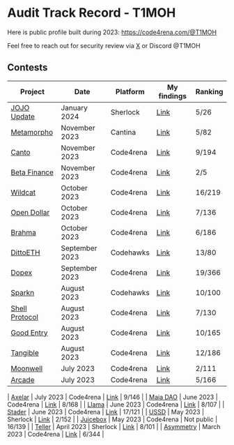 # Audit Track Record - T1MOH
Here is public profile built during 2023: https://code4rena.com/@T1MOH

Feel free to reach out for security review via [X](https://twitter.com/0xT1MOH) or Discord @T1MOH

## Contests
| Project                                                                                                           | Date           | Platform  | My findings                                        | Ranking  |
| -------                                                                                                           | ----           | --------  | --------                                           | -------  |
| [JOJO Update](https://audits.sherlock.xyz/contests/136)                                                           | January   2024 | Sherlock  | [Link](/contests/JOJOUpdate/findings.md)           | 5/26     |
| [Metamorpho](https://cantina.xyz/competitions/8409a0ce-6c21-4cc9-8ef2-bd77ce7425af)                               | November  2023 | Cantina   | [Link](/contests/Metamorpho/findings.md)           | 5/82     |
| [Canto](https://code4rena.com/audits/2023-11-canto-application-specific-dollars-and-bonding-curves-for-1155s#top) | November  2023 | Code4rena | [Link](/contests/KelpDAO/findings.md)              | 9/194    |
| [Beta Finance](https://code4rena.com/audits/2023-11-beta-finance-invitational#top)                                | November  2023 | Code4rena | [Link](/contests/BetaFinance/findings.md)          | 2/5      |
| [Wildcat](https://code4rena.com/audits/2023-10-the-wildcat-protocol#top)                                          | October   2023 | Code4rena | [Link](/contests/Wildcat/findings.md)              | 16/219   |
| [Open Dollar](https://code4rena.com/audits/2023-10-open-dollar#top)                                               | October   2023 | Code4rena | [Link](/contests/OpenDollar/findings.md)           | 7/136    |
| [Brahma](https://code4rena.com/audits/2023-10-brahma#top)                                                         | October   2023 | Code4rena | [Link](/contests/Brahma/findings.md)               | 6/186    |
| [DittoETH](https://www.codehawks.com/contests/clm871gl00001mp081mzjdlwc)                                          | September 2023 | Codehawks | [Link](/contests/DittoETH/findings.md)             | 13/80    |
| [Dopex](https://code4rena.com/audits/2023-08-dopex#top)                                                           | September 2023 | Code4rena | [Link](/contests/Dopex/findings.md)                | 19/366   |
| [Sparkn](https://www.codehawks.com/contests/cllcnja1h0001lc08z7w0orxx)                                            | August    2023 | Codehawks | [Link](/contests/Sparkn/findings.md)               | 10/100   |
| [Shell Protocol](https://code4rena.com/audits/2023-08-shell-protocol#top)                                         | August    2023 | Code4rena | [Link](/contests/Shell/findings.md)                | 7/130    |
| [Good Entry](https://code4rena.com/audits/2023-08-good-entry#top)                                                 | August    2023 | Code4rena | [Link](/contests/GoodEntry/findings.md)            | 10/165   |
| [Tangible](https://code4rena.com/audits/2023-08-tangible-caviar#top)                                              | August    2023 | Code4rena | [Link](/contests/Tangible/findings.md)             | 12/186   |
| [Moonwell](https://code4rena.com/audits/2023-07-moonwell#top)                                                     | July      2023 | Code4rena | [Link](/contests/Moonwell/findings.md)             | 2/111    |
| [Arcade](https://code4rena.com/audits/2023-07-arcadexyz#top)                                                      | July      2023 | Code4rena | [Link](/contests/Arcade/findings.md)               | 5/166    |

| [Axelar](https://code4rena.com/audits/2023-07-axelar-network#top)                                                 | July      2023 | Code4rena | [Link](/contests/Axelar/findings.md)               | 9/146    |
| [Maia DAO](https://code4rena.com/audits/2023-05-maia-dao-ecosystem#top)                                           | June      2023 | Code4rena | [Link](/contests/MaiaDAO/findings.md)              | 8/168    |
| [Llama](https://code4rena.com/audits/2023-06-llama#top)                                                           | June      2023 | Code4rena | [Link](/contests/Llama/findings.md)                | 8/107    |
| [Stader](https://code4rena.com/audits/2023-06-stader-labs#top)                                                    | June      2023 | Code4rena | [Link](/contests/Stader/findings.md)               | 17/121   |
| [USSD](https://audits.sherlock.xyz/contests/82)                                                                   | May       2023 | Sherlock  | [Link](/contests/USSD/findings.md)                 | 2/152    |
| [Juicebox](https://code4rena.com/audits/2023-05-juicebox-buyback-delegate#top)                                    | May       2023 | Code4rena | Not public                                         | 16/139   |
| [Teller](https://audits.sherlock.xyz/contests/62)                                                                 | April     2023 | Sherlock  | [Link](/contests/Teller/findings.md)               | 8/101    |
| [Asymmetry](https://code4rena.com/audits/2023-03-asymmetry-contest#top)                                           | March     2023 | Code4rena | [Link](/contests/Asymmetry/findings.md)            | 6/344    |


























